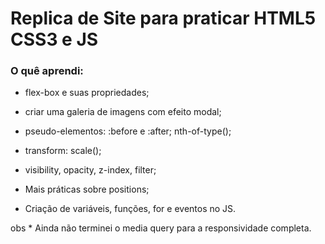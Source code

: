 # Replica de Site para praticar HTML5 CSS3 e JS

### O quê aprendi:

- flex-box e suas propriedades; 
- criar uma galeria de imagens com efeito modal;
- pseudo-elementos: :before e :after; nth-of-type();
- transform: scale();
- visibility, opacity, z-index, filter;
- Mais práticas sobre positions;

- Criação de variáveis, funções, for e eventos no JS.

obs * Ainda não terminei o media query para a responsividade completa.

